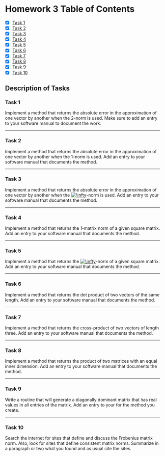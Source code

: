 # Homework 3 Table of Contents

- [x] [Task 1](./Software_Manual/abs_err_vecl2.md)
- [x] [Task 2](./Software_Manual/abs_err_vecl1.md)
- [x] [Task 3](./Software_Manual/abs_err_vecl_inf.md)
- [x] [Task 4](./Software_Manual/mat_1norm.md)
- [x] [Task 5 ](./Software_Manual/mat_infnorm.md)
- [x] [Task 6](./Software_Manual/vec_dot_prod.md) 
- [x] [Task 7](./Software_Manual/vec_cross_prod3.md)
- [x] [Task 8](./Software_Manual/mat_prod.md)
- [x] [Task 9](./Software_Manual/mat_dd.md)
- [x] [Task 10](./HW3Task10Report.md)

## Description of Tasks

### Task 1
Implement a method that returns the absolute error in the approximation of one vector by another when the 2-norm is used. Make sure to add an entry to your software manual to document the work.

------

### Task 2
Implement a method that returns the absolute error in the approximation of one vector by another when the 1-norm is used. Add an entry to your software manual that documents the method.

------

### Task 3
Implement a method that returns the absolute error in the approximation of one vector by another when the <a href="https://www.codecogs.com/eqnedit.php?latex=\inline&space;\infty" target="_blank"><img src="https://latex.codecogs.com/gif.latex?\inline&space;\infty" title="\infty" /></a>-norm is used. Add an entry to your software manual that documents the method.

------

### Task 4
Implement a method that returns the 1-matrix norm of a given square matrix. Add an entry to your software manual that documents the method.

------

### Task 5
Implement a method that returns the <a href="https://www.codecogs.com/eqnedit.php?latex=\inline&space;\infty" target="_blank"><img src="https://latex.codecogs.com/gif.latex?\inline&space;\infty" title="\infty" /></a>-norm of a given square matrix. Add an entry to your software manual that documents the method.

------

### Task 6
Implement a method that returns the dot product of two vectors of the same length. Add an entry to your software manual that documents the method.

------

### Task 7
Implement a method that returns the cross-product of two vectors of length three. Add an entry to your software manual that documents the method.

------

### Task 8
Implement a method that returns the product of two matrices with an equal inner dimension. Add an entry to your software manual that documents the method.

------

### Task 9
Write a routine that will generate a diagonally dominant matrix that has real values in all entries of the matrix. Add an entry to your for the method you create.

------

### Task 10
Search the internet for sites that define and discuss the Frobenius matrix norm. Also, look for sites that define consistent matrix norms. Summarize in a paragraph or two what you found and as usual cite the sites.